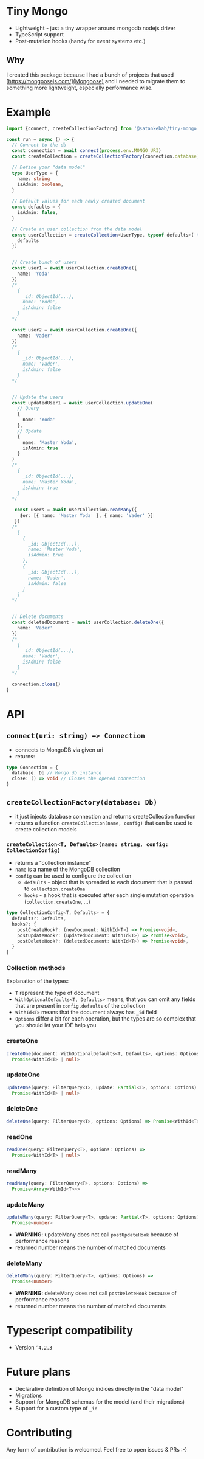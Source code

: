 # Tiny Mongo

- Lightweight - just a tiny wrapper around mongodb nodejs driver
- TypeScript support
- Post-mutation hooks (handy for event systems etc.)

## Why
I created this package because I had a bunch of projects that used [https://mongoosejs.com/](Mongoose) and I needed to migrate them to something more lightweight, especially performance wise.


# Example
```typescript
import {connect, createCollectionFactory} from '@satankebab/tiny-mongo'

const run = async () => {
  // Connect to the db
  const connection = await connect(process.env.MONGO_URI)
  const createCollection = createCollectionFactory(connection.database)

  // Define your "data model"
  type UserType = {
    name: string
    isAdmin: boolean,
  }
  
  // Default values for each newly created document
  const defaults = {
    isAdmin: false,
  }

  // Create an user collection from the data model
  const userCollection = createCollection<UserType, typeof defaults>('test-users', {
    defaults
  })


  // Create bunch of users
  const user1 = await userCollection.createOne({
    name: 'Yoda'
  })
  /*
    {
      _id: ObjectId(...),
      name: 'Yoda',
      isAdmin: false
    }
  */

  const user2 = await userCollection.createOne({
    name: 'Vader'
  })
  /*
    {
      _id: ObjectId(...),
      name: 'Vader',
      isAdmin: false
    }
  */


  // Update the users
  const updatedUser1 = await userCollection.updateOne(
    // Query
    {
      name: 'Yoda'
    },
    // Update
    {
      name: 'Master Yoda',
      isAdmin: true
    }
  )
  /*
    {
      _id: ObjectId(...),
      name: 'Master Yoda',
      isAdmin: true
    }
  */

   const users = await userCollection.readMany({
     $or: [{ name: 'Master Yoda' }, { name: 'Vader' }]
   })
  /*
    [
      {
        _id: ObjectId(...),
        name: 'Master Yoda',
        isAdmin: true
      },
      {
        _id: ObjectId(...),
        name: 'Vader',
        isAdmin: false
      }
    ]
  */


  // Delete documents
  const deletedDocument = await userCollection.deleteOne({
    name: 'Vader'
  })
  /*
    {
      _id: ObjectId(...),
      name: 'Vader',
      isAdmin: false
    }
  */

  connection.close()
}
```

# API


## `connect(uri: string) => Connection`
- connects to MongoDB via given uri
- returns:
```ts
type Connection = {
  database: Db // Mongo db instance
  close: () => void // Closes the opened connection
}
```

## `createCollectionFactory(database: Db)`
- it just injects database connection and returns createCollection function
- returns a function `createCollection(name, config)` that can be used to create collection models

### `createCollection<T, Defaults>(name: string, config: CollectionConfig)`
- returns a "collection instance"
- `name` is a name of the MongoDB collection
- `config` can be used to configure the collection
  - `defaults` - object that is spreaded to each document that is passed to `collection.createOne`
  - `hooks` - a hook that is executed after each single mutation operation (`collection.createOne`, ...)
```typescript
type CollectionConfig<T, Defaults> = {
  defaults?: Defaults,
  hooks?: {
    postCreateHook?: (newDocument: WithId<T>) => Promise<void>,
    postUpdateHook?: (updatedDocument: WithId<T>) => Promise<void>,
    postDeleteHook?: (deletedDocument: WithId<T>) => Promise<void>,
  }
}
```

### Collection methods

Explanation of the types:
- `T` represent the type of document
- `WithOptionalDefaults<T, Defaults>` means, that you can omit any fields that are present in `config.defaults` of the collection
- `WithId<T>` means that the document always has `_id` field
- `Options` differ a bit for each operation, but the types are so complex that you should let your IDE help you

### createOne
```ts
createOne(document: WithOptionalDefaults<T, Defaults>, options: Options) =>
  Promise<WithId<T> | null>
```

### updateOne
```ts
updateOne(query: FilterQuery<T>, update: Partial<T>, options: Options) =>
  Promise<WithId<T> | null>
```

### deleteOne
```ts
deleteOne(query: FilterQuery<T>, options: Options) => Promise<WithId<T> | null>
```

### readOne
```ts
readOne(query: FilterQuery<T>, options: Options) =>
  Promise<WithId<T> | null>
```

### readMany
```ts
readMany(query: FilterQuery<T>, options: Options) =>
  Promise<Array<WithId<T>>>
```

### updateMany
```ts
updateMany(query: FilterQuery<T>, update: Partial<T>, options: Options) =>
  Promise<number>
```
- **WARNING**: updateMany does not call `postUpdateHook` because of performance reasons
- returned number means the number of matched documents

### deleteMany
```ts
deleteMany(query: FilterQuery<T>, options: Options) =>
  Promise<number>
```
- **WARNING**: deleteMany does not call `postDeleteHook` because of performance reasons
- returned number means the number of matched documents

# Typescript compatibility
- Version `^4.2.3`


# Future plans
- Declarative definition of Mongo indices directly in the "data model"
- Migrations
- Support for MongoDB schemas for the model (and their migrations)
- Support for a custom type of `_id`

# Contributing
Any form of contribution is welcomed. Feel free to open issues & PRs :-)